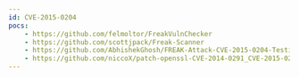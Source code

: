 ```yaml
---
id: CVE-2015-0204
pocs:
    - https://github.com/felmoltor/FreakVulnChecker
    - https://github.com/scottjpack/Freak-Scanner
    - https://github.com/AbhishekGhosh/FREAK-Attack-CVE-2015-0204-Testing-Script
    - https://github.com/niccoX/patch-openssl-CVE-2014-0291_CVE-2015-0204
---
```

